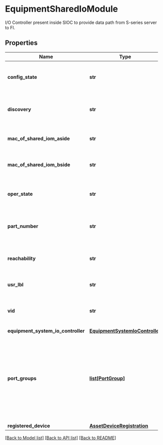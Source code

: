 # EquipmentSharedIoModule

I/O Controller present inside SIOC to provide data path from S-series server to FI. 
## Properties
Name | Type | Description | Notes
------------ | ------------- | ------------- | -------------
**config_state** | **str** | This field identifies the configuration state for this SIOM Unit.   | [optional] [readonly] 
**discovery** | **str** | This field identifies the discovery state of SIOM.    | [optional] [readonly] 
**mac_of_shared_iom_aside** | **str** | This field identifies the MAC of IOM-A side.   | [optional] [readonly] 
**mac_of_shared_iom_bside** | **str** | This field identifies the MAC of IOM-B side.   | [optional] [readonly] 
**oper_state** | **str** | This field identifies the SIOM operational state.   | [optional] [readonly] 
**part_number** | **str** | This field identifies the Part Number for this SIOM Unit.   | [optional] [readonly] 
**reachability** | **str** | This field identifies the reachability to FI-A and B side.   | [optional] [readonly] 
**usr_lbl** | **str** | User label configured for the SIOM.   | [optional] [readonly] 
**vid** | **str** | This field identifies the vendor id for this SIOM Unit.    | [optional] [readonly] 
**equipment_system_io_controller** | [**EquipmentSystemIoController**](.md) |  | [optional] 
**port_groups** | [**list[PortGroup]**](PortGroup.md) | A reference to a portGroup resource. When the $expand query parameter is specified, the referenced resource is returned inline.  | [optional] [readonly] 
**registered_device** | [**AssetDeviceRegistration**](.md) |  | [optional] 

[[Back to Model list]](../README.md#documentation-for-models) [[Back to API list]](../README.md#documentation-for-api-endpoints) [[Back to README]](../README.md)


